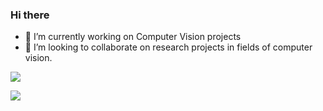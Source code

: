 ### Hi there 
- 🔭 I’m currently working on Computer Vision projects
- 👯 I’m looking to collaborate on research projects in fields of computer vision.

<a href="https://github.com/23Aditya/github-profile-views-counter">
    <img src="https://komarev.com/ghpvc/?username=23Aditya&style=for-the-badge">
</a>

[Ÿ HŸPE]: https://yhype.me
[GitHub Profile Views Counter]: https://github.com/23Aditya/github-profile-views-counter

![](https://hit.yhype.me/github/profile?user_id=1849174)
<!--
**23Aditya/23Aditya** is a ✨ _special_ ✨ repository because its `README.md` (this file) appears on your GitHub profile.

Here are some ideas to get you started:

- 🔭 I’m currently working on ...
- 🌱 I’m currently learning ...
- 👯 I’m looking to collaborate on ...
- 🤔 I’m looking for help with ...
- 💬 Ask me about ...
- 📫 How to reach me: ...
- 😄 Pronouns: ...
- ⚡ Fun fact: ...
-->

